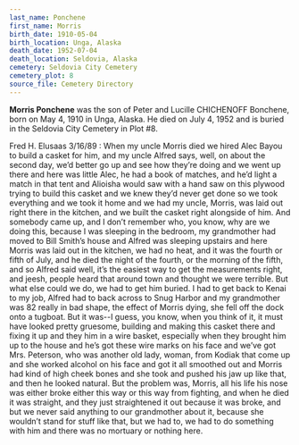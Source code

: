 ```yaml
---
last_name: Ponchene
first_name: Morris
birth_date: 1910-05-04
birth_location: Unga, Alaska
death_date: 1952-07-04
death_location: Seldovia, Alaska
cemetery: Seldovia City Cemetery
cemetery_plot: 8
source_file: Cemetery Directory
---
```

**Morris   Ponchene** was the son of Peter and Lucille CHICHENOFF Bonchene, born on May 4, 1910 in Unga, Alaska.  He died on July 4, 1952 and is buried in the Seldovia City Cemetery in Plot #8.  

Fred H. Elusaas 3/16/89 : When my uncle Morris died we hired Alec Bayou to build a casket for him, and my uncle Alfred says, well, on about the second day, we’d better go up and see how they’re doing and we went up there and here was little Alec, he had a book of matches, and he’d light a match in that tent and Alioisha would saw with a hand saw on this plywood trying to build this casket and we knew they’d never get done so we took everything and we took it home and we had my uncle, Morris, was laid out right there in the kitchen, and we built the casket right alongside of him. 
And somebody came up, and I don’t remember who, you know, why are we doing this, because I was sleeping in the bedroom, my grandmother had moved to Bill Smith’s house and Alfred was sleeping upstairs and here Morris was laid out in the kitchen, we had no heat, and it was the fourth or fifth of July, and he died the night of the fourth, or the morning of the fifth, and so Alfred said well, it’s the easiest way to get the measurements right, and jeesh, people heard that around town and thought we were terrible. But what else could we do, we had to get him buried. I had to get back to Kenai to my job, Alfred had to back across to Snug Harbor and my grandmother was 82 really in bad shape, the effect of Morris dying, she fell off the dock onto a tugboat. 
But it was--I guess, you know, when you think of it, it must have looked pretty gruesome, building and making this casket there and fixing it up and they him in a wire basket, especially when they brought him up to the house and he’s got these wire marks on his face and we’ve got Mrs. Peterson, who was another old lady, woman, from Kodiak that come up and she worked alcohol on his face and got it all smoothed out and Morris had kind of high cheek bones and she took and pushed his jaw up like that, and then he looked natural. 
But the problem was, Morris, all his life his nose was either broke either this way or this way from fighting, and when he died it was straight, and they just straightened it out because it was broke, and but we never said anything to our grandmother about it, because she wouldn’t stand for stuff like that, but we had to, we had to do something with him and there was no mortuary or nothing here. 